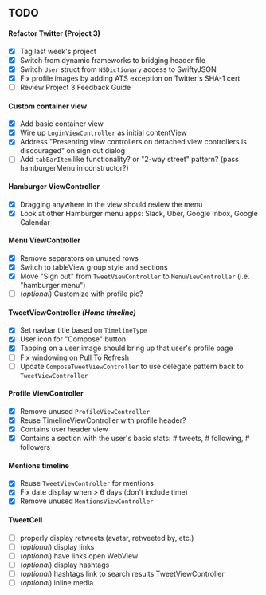 ## TODO

#### Refactor Twitter (Project 3)
- [x] Tag last week's project
- [x] Switch from dynamic frameworks to bridging header file
- [x] Switch `User` struct from `NSDictionary` access to SwiftyJSON
- [x] Fix profile images by adding ATS exception on Twitter's SHA-1 cert
- [ ] Review Project 3 Feedback Guide

#### Custom container view
- [x] Add basic container view
- [x] Wire up `LoginViewController` as initial contentView
- [x] Address "Presenting view controllers on detached view controllers is discouraged" on sign out dialog
- [ ] Add `tabBarItem` like functionality? or "2-way street" pattern? (pass hamburgerMenu in constructor?)

#### Hamburger ViewController
- [x] Dragging anywhere in the view should review the menu
- [x] Look at other Hamburger menu apps: Slack, Uber, Google Inbox, Google Calendar

#### Menu ViewController
- [x] Remove separators on unused rows
- [x] Switch to tableView group style and sections
- [x] Move "Sign out" from `TweetViewController` to `MenuViewController` (i.e. "hamburger menu")
- [ ] (*optional*) Customize with profile pic?

#### TweetViewController *(Home timeline)*
- [x] Set navbar title based on `TimelineType`
- [x] User icon for "Compose" button
- [x] Tapping on a user image should bring up that user's profile page
- [ ] Fix windowing on Pull To Refresh
- [ ] Update `ComposeTweetViewController` to use delegate pattern back to `TweetViewController`

#### Profile ViewController
- [x] Remove unused `ProfileViewController`
- [x] Reuse TimelineViewController with profile header?
- [x] Contains user header view
- [x] Contains a section with the user's basic stats: # tweets, # following, # followers

#### Mentions timeline
- [x] Reuse `TweetViewController` for mentions
- [x] Fix date display when > 6 days (don't include time)
- [x] Remove unused `MentionsViewController`

#### TweetCell
- [ ] properly display retweets (avatar, retweeted by, etc.)
- [ ] (*optional*) display links
- [ ] (*optional*) have links open WebView
- [ ] (*optional*) display hashtags
- [ ] (*optional*) hashtags link to search results TweetViewController
- [ ] (*optional*) inline media
